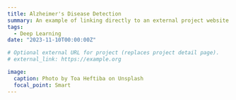 ```yaml
---
title: Alzheimer's Disease Detection
summary: An example of linking directly to an external project website using `external_link`.
tags:
  - Deep Learning
date: "2023-11-10T00:00:00Z"

# Optional external URL for project (replaces project detail page).
# external_link: https://example.org

image:
  caption: Photo by Toa Heftiba on Unsplash
  focal_point: Smart
---
```

